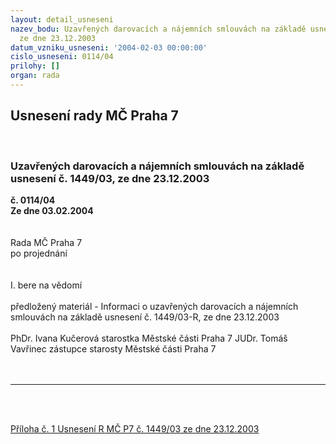 ```yaml
---
layout: detail_usneseni
nazev_bodu: Uzavřených darovacích a nájemních smlouvách na základě usnesení č. 1449/03,
  ze dne 23.12.2003
datum_vzniku_usneseni: '2004-02-03 00:00:00'
cislo_usneseni: 0114/04
prilohy: []
organ: rada
---
```

<div id="ucUsn_pList" class="usn">
	<span><h2>Usnesení rady MČ Praha 7 </h2>
<br></span><div class="standBody">
<span><h3>Uzavřených darovacích a nájemních smlouvách na základě usnesení č. 1449/03, ze dne 23.12.2003</h3></span><div class="center">
		<strong>č. 0114/04</strong><br>
	</div>
<div class="center">
		<strong>Ze dne 03.02.2004</strong><br><br>
	</div>
<br>Rada MČ Praha 7 <br>po projednání <br><br><br>I. bere na vědomí <br><br>předložený materiál - Informaci o uzavřených darovacích a nájemních smlouvách na základě usnesení č. 1449/03-R, ze dne 23.12.2003 <br><br>PhDr. Ivana Kučerová starostka Městské části Praha 7 JUDr. Tomáš Vavřinec zástupce starosty Městské části Praha 7 <br><br><br><hr>
<br><br><p><a href="http://www.praha7.cz/zdroj.aspx?typ=4&amp;Id=979&amp;sh=2132547614">Příloha č. 1 Usnesení R MČ P7 č. 1449/03 ze dne 23.12.2003</a></p>
<br>
</div>
</div>